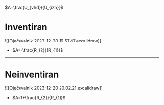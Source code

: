 $A=\frac{U_{vhd}}{U_{izh}}$
# Inventiran
![[Oječevalnik 2023-12-20 19.57.47.excalidraw]]
- $A=-\frac{R_{2}}{R_{1}}$
---
# Neinventiran
![[Oječevalnik 2023-12-20 20.02.21.excalidraw]]
- $A=1+\frac{R_{2}}{R_{1}}$